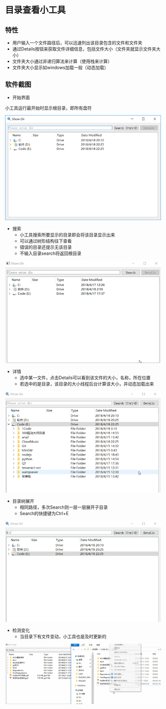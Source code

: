 # 目录查看小工具

## 特性
- 用户输入一个文件路径后，可以迅速列出该目录包含的文件和文件夹
- 通过Details按钮来获取文件详细信息，包括文件大小（文件夹就显示文件夹大小）
- 文件夹大小通过非递归算法来计算（使用栈来计算）
- 文件夹大小显示如windows加载一般（动态加载）

## 软件截图

- 开始界面

小工具运行最开始时显示根目录，即所有盘符

![](README_IMG/start.png)

- 搜索
    - 小工具搜索所要显示的目录即会将该目录显示出来
    - 可以通过树形结构往下查看
    - 错误的目录还提示无该目录
    - 不输入目录search将返回根目录

![](README_IMG/search.gif)

- 详情
    - 选中某一文件，点击Details可以看到该文件的大小，名称，所在位置
    - 若选中的是目录，该目录的大小线程后台计算该大小，并动态加载出来

![](README_IMG/details.gif)

- 目录树展开
    + 相同路径，多次Search则一层一层展开子目录
    + Search的快捷键为Ctrl+E

![](README_IMG/expaned.gif)


- 检测变化
    - 当目录下有文件变动，小工具也是及时更新的

![](README_IMG/getchange.gif)
 